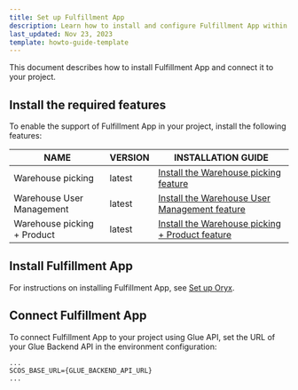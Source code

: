 ```yaml
---
title: Set up Fulfillment App
description: Learn how to install and configure Fulfillment App within your Spryker Unified Commerce projects.
last_updated: Nov 23, 2023
template: howto-guide-template
---
```


This document describes how to install Fulfillment App and connect it to your project.

## Install the required features

To enable the support of Fulfillment App in your project, install the following features:

| NAME  | VERSION          | INSTALLATION GUIDE |
|----------|------------------|--------------------|
| Warehouse picking               | latest | [Install the Warehouse picking feature](/docs/pbc/all/warehouse-management-system/202311.0/unified-commerce/install-and-upgrade/install-the-warehouse-picking-feature.html)                     |
| Warehouse User Management               | latest | [Install the Warehouse User Management feature](/docs/pbc/all/warehouse-management-system/202311.0/unified-commerce/install-and-upgrade/install-the-warehouse-user-management-feature.html)                     |
| Warehouse picking + Product               | latest | [Install the Warehouse picking + Product feature](/docs/pbc/all/warehouse-management-system/202311.0/unified-commerce/install-and-upgrade/install-the-warehouse-picking-product-feature.html)                     |

## Install Fulfillment App

For instructions on installing Fulfillment App, see [Set up Oryx](/docs/dg/dev/frontend-development/latest/oryx/getting-started/set-up-oryx.html).

## Connect Fulfillment App

To connect Fulfillment App to your project using Glue API, set the URL of your Glue Backend API in the environment configuration:

```text
...
SCOS_BASE_URL={GLUE_BACKEND_API_URL}
...
```
